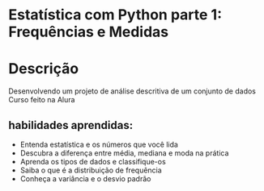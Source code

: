 # Estatística com Python parte 1: Frequências e Medidas


# Descrição 

Desenvolvendo um projeto de análise descritiva de um conjunto de dados
Curso feito na Alura 

## habilidades aprendidas:

* Entenda estatística e os números que você lida
* Descubra a diferença entre média, mediana e moda na prática
* Aprenda os tipos de dados e classifique-os
* Saiba o que é a distribuição de frequência
* Conheça a variância e o desvio padrão